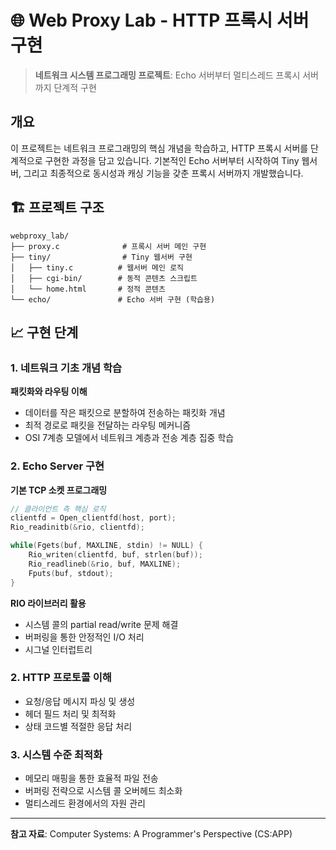 # 🌐 Web Proxy Lab - HTTP 프록시 서버 구현

> **네트워크 시스템 프로그래밍 프로젝트**: Echo 서버부터 멀티스레드 프록시 서버까지 단계적 구현

## 개요

이 프로젝트는 네트워크 프로그래밍의 핵심 개념을 학습하고, HTTP 프록시 서버를 단계적으로 구현한 과정을 담고 있습니다. 기본적인 Echo 서버부터 시작하여 Tiny 웹서버, 그리고 최종적으로 동시성과 캐싱 기능을 갖춘 프록시 서버까지 개발했습니다.

## 🏗️ 프로젝트 구조

```
webproxy_lab/
├── proxy.c              # 프록시 서버 메인 구현
├── tiny/                # Tiny 웹서버 구현
│   ├── tiny.c          # 웹서버 메인 로직
│   ├── cgi-bin/        # 동적 콘텐츠 스크립트
│   └── home.html       # 정적 콘텐츠
└── echo/               # Echo 서버 구현 (학습용)
```

## 📈 구현 단계

### 1. 네트워크 기초 개념 학습

**패킷화와 라우팅 이해**
- 데이터를 작은 패킷으로 분할하여 전송하는 패킷화 개념
- 최적 경로로 패킷을 전달하는 라우팅 메커니즘
- OSI 7계층 모델에서 네트워크 계층과 전송 계층 집중 학습

### 2. Echo Server 구현

**기본 TCP 소켓 프로그래밍**
```c
// 클라이언트 측 핵심 로직
clientfd = Open_clientfd(host, port);
Rio_readinitb(&rio, clientfd);

while(Fgets(buf, MAXLINE, stdin) != NULL) {
    Rio_writen(clientfd, buf, strlen(buf));
    Rio_readlineb(&rio, buf, MAXLINE);
    Fputs(buf, stdout);
}
```

**RIO 라이브러리 활용**
- 시스템 콜의 partial read/write 문제 해결
- 버퍼링을 통한 안정적인 I/O 처리
- 시그널 인터럽트리

### 2. HTTP 프로토콜 이해
- 요청/응답 메시지 파싱 및 생성
- 헤더 필드 처리 및 최적화
- 상태 코드별 적절한 응답 처리

### 3. 시스템 수준 최적화
- 메모리 매핑을 통한 효율적 파일 전송
- 버퍼링 전략으로 시스템 콜 오버헤드 최소화
- 멀티스레드 환경에서의 자원 관리


---

**참고 자료**: Computer Systems: A Programmer's Perspective (CS:APP)

